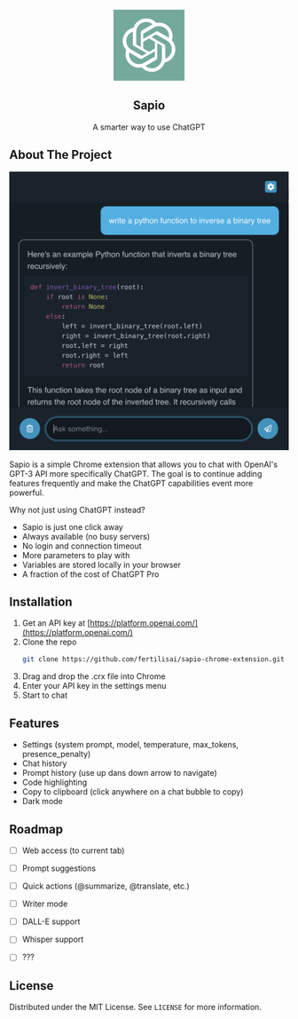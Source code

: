 <!-- PROJECT LOGO -->
<br />
<div align="center">
  <a href="https://github.com/fertilisai/sapio-chrome-extension">
    <img src="assets/apple-touch-icon.png" alt="Logo" width="128" height="128">
  </a>

  <h2 align="center">Sapio</h2>

  <p align="center">
    A smarter way to use ChatGPT
  </p>
</div>



<!-- ABOUT THE PROJECT -->
## About The Project

![Sapio-screenshot](assets/Screenshot.png)

Sapio is a simple Chrome extension that allows you to chat with OpenAI's GPT-3 API more specifically ChatGPT. The goal is to continue adding features frequently and make the ChatGPT capabilities event more powerful.

Why not just using ChatGPT instead?

* Sapio is just one click away 
* Always available (no busy servers)
* No login and connection timeout
* More parameters to play with
* Variables are stored locally in your browser
* A fraction of the cost of ChatGPT Pro



<!-- INSTALLATION -->
## Installation

1. Get an API key at [https://platform.openai.com/](https://platform.openai.com/)
2. Clone the repo
   ```sh
   git clone https://github.com/fertilisai/sapio-chrome-extension.git
   ```
3. Drag and drop the .crx file into Chrome
4. Enter your API key in the settings menu
5. Start to chat



<!-- FEATURES -->
## Features

- Settings (system prompt, model, temperature, max_tokens, presence_penalty)
- Chat history
- Prompt history (use up dans down arrow to navigate)
- Code highlighting
- Copy to clipboard (click anywhere on a chat bubble to copy)
- Dark mode



<!-- ROADMAP -->
## Roadmap

- [ ] Web access (to current tab)
- [ ] Prompt suggestions
- [ ] Quick actions (@summarize, @translate, etc.)
- [ ] Writer mode
- [ ] DALL-E support
- [ ] Whisper support
- [ ] ???


<!-- LICENSE -->
## License

Distributed under the MIT License. See `LICENSE` for more information.

